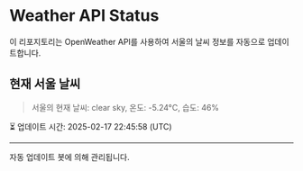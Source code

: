 
# Weather API Status

이 리포지토리는 OpenWeather API를 사용하여 서울의 날씨 정보를 자동으로 업데이트합니다.

## 현재 서울 날씨
> 서울의 현재 날씨: clear sky, 온도: -5.24°C, 습도: 46%

⏳ 업데이트 시간: 2025-02-17 22:45:58 (UTC)

---
자동 업데이트 봇에 의해 관리됩니다.
